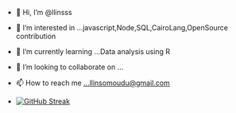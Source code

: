 - 👋 Hi, I’m @llinsss
- 👀 I’m interested in ...javascript,Node,SQL,CairoLang,OpenSource contribution
- 🌱 I’m currently learning ...Data analysis using R
- 💞️ I’m looking to collaborate on ...
- 📫 How to reach me ...llinsomoudu@gmail.com

- [![GitHub Streak](https://streak-stats.demolab.com/?user=llinsss)](https://git.io/streak-stats)

<!---
llinsss/llinsss is a ✨ special ✨ repository because its `README.md` (this file) appears on your GitHub profile.
You can click the Preview link to take a look at your changes.
--->
